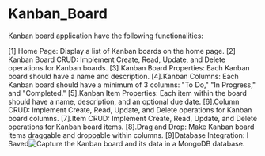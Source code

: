 # Kanban_Board
Kanban board application  have the following functionalities:

[1] Home Page: 
             Display a list of Kanban boards on the home page.
[2] Kanban Board CRUD: Implement Create, Read, Update, and Delete operations for Kanban boards.
[3] Kanban Board Properties: Each Kanban board should have a name and description.
[4].Kanban Columns: Each Kanban board should have a minimum of 3 columns: "To Do," "In Progress," and "Completed."
[5].Kanban Item Properties: Each item within the board should have a name, description, and an optional due date.
[6].Column CRUD: Implement Create, Read, Update, and Delete operations for Kanban board columns.
[7].Item CRUD: Implement Create, Read, Update, and Delete operations for Kanban board items.
[8].Drag and Drop: Make Kanban board items draggable and droppable within columns.
[9]Database Integration: I Saved![Capture](https://github.com/360priyanshusingh/Kanban_Board/assets/104250362/46056cce-129e-4fcf-8932-7e71a95aa497)
 the Kanban board and its data in a MongoDB database.
